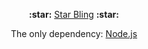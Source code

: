 <p align="center">
  <b>:star:</b>
  <a href="https://github.com/Nooo37/bling">Star Bling</a>
  <b>:star:</b>
</p>



<p align="center">
  The only dependency: 
  <a href="https://nodejs.org/en/">Node.js</a>
</p>
